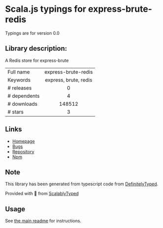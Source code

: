 
# Scala.js typings for express-brute-redis

Typings are for version 0.0

## Library description:
A Redis store for express-brute

|                    |                 |
| ------------------ | :-------------: |
| Full name          | express-brute-redis |
| Keywords           | express, brute, redis |
| # releases         | 0 |
| # dependents       | 4 |
| # downloads        | 148512 |
| # stars            | 3 |

## Links
- [Homepage](https://github.com/AdamPflug/express-brute-redis)
- [Bugs](https://github.com/AdamPflug/express-brute-redis/issues)
- [Repository](https://github.com/AdamPflug/express-brute-redis)
- [Npm](https://www.npmjs.com/package/express-brute-redis)
    


## Note
This library has been generated from typescript code from [DefinitelyTyped](https://definitelytyped.org).

Provided with :purple_heart: from [ScalablyTyped](https://github.com/oyvindberg/ScalablyTyped)

## Usage
See [the main readme](../../readme.md) for instructions.


